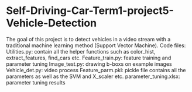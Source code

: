# Self-Driving-Car-Term1-project5-Vehicle-Detection
The goal of this project is to detect vehicles in a video stream with a traditional machine learning method (Support Vector Machine). 
Code files:
Utilities.py: contain all the helper functions such as color_hist, extract_features, find_cars etc.
Feature_train.py: feature training and parameter tuning
Image_test.py: drawing b-boxs on example images
Vehicle_det.py: video process 
Feature_parm.pkl: pickle file contains all the parameters as well as the SVM and X_scaler etc.
parameter_tuning.xlsx: parameter tuning results

